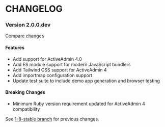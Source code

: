 # CHANGELOG

### Version 2.0.0.dev

[Compare changes](https://github.com/codevise/activeadmin-searchable_select/compare/1-8-stable...master)

#### Features

* Add support for ActiveAdmin 4.0
* Add ES module support for modern JavaScript bundlers
* Add Tailwind CSS support for ActiveAdmin 4
* Add importmap configuration support
* Update test suite to include demo app generation and browser testing

#### Breaking Changes

* Minimum Ruby version requirement updated for ActiveAdmin 4 compatibility

See
[1-8-stable branch](https://github.com/codevise/activeadmin-searchable_select/blob/1-8-stable/CHANGELOG.md)
for previous changes.

